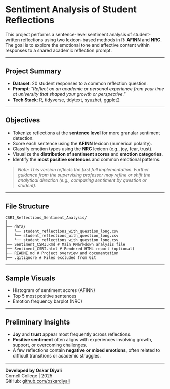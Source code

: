 # Sentiment Analysis of Student Reflections

This project performs a sentence-level sentiment analysis of student-written reflections using two lexicon-based methods in R: **AFINN** and **NRC**. The goal is to explore the emotional tone and affective content within responses to a shared academic reflection prompt.

---

## Project Summary

- **Dataset**: 20 student responses to a common reflection question.
- **Prompt**: *"Reflect on an academic or personal experience from your time at university that shaped your growth or perspective."*
- **Tech Stack**: R, tidyverse, tidytext, syuzhet, ggplot2

---

## Objectives

- Tokenize reflections at the **sentence level** for more granular sentiment detection.
- Score each sentence using the **AFINN** lexicon (numerical polarity).
- Classify emotion types using the **NRC** lexicon (e.g., joy, fear, trust).
- Visualize the **distribution of sentiment scores** and **emotion categories**.
- Identify the **most positive sentences** and common emotional patterns.

>  *Note: This version reflects the first full implementation. Further guidance from the supervising professor may refine or shift the analytical direction (e.g., comparing sentiment by question or student).*

---

## File Structure

```
CSRI_Reflections_Sentiment_Analysis/
│
├── data/
│   └── student_reflections_with_question_long.csv
│   └── student_reflections_with_question_long.csv
│   └── student_reflections_with_question_long.csv
├── Sentiment_CSRI.Rmd # Main RMarkdown analysis file
├── Sentiment_CSRI.html # Rendered HTML report (optional)
├── README.md # Project overview and documentation
├── .gitignore # Files excluded from Git

```


---

##  Sample Visuals

- Histogram of sentiment scores (AFINN)
- Top 5 most positive sentences
- Emotion frequency barplot (NRC)

---

##  Preliminary Insights

- **Joy** and **trust** appear most frequently across reflections.
- **Positive sentiment** often aligns with experiences involving growth, support, or overcoming challenges.
- A few reflections contain **negative or mixed emotions**, often related to difficult transitions or academic struggles.

---

**Developed by Oskar Diyali**  
Cornell College | 2025  
GitHub: [github.com/oskardiyali](https://github.com/oskardiyali)

